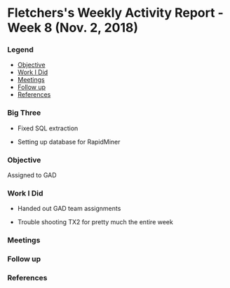 # Fletchers's Weekly Activity Report - Week 8  (Nov. 2, 2018)
### Legend
- [Objective](#objective)
- [Work I Did](#work-i-did)
- [Meetings](#meetings)
- [Follow up](#follow-up)
- [References](#references)

### Big Three

- Fixed SQL extraction

- Setting up database for RapidMiner

### Objective

Assigned to GAD

### Work I Did

- Handed out GAD team assignments

- Trouble shooting TX2 for pretty much the entire week

### Meetings


### Follow up
 

### References
